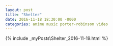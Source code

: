```yaml
---
layout: post
title: "Shelter"
date: 2016-11-18 18:30:00 -0000
categories: anime music porter-robinson video
---
```


{% include _myPosts\Shelter_2016-11-19.html %}
